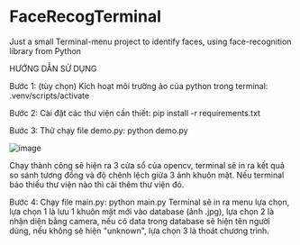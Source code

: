 # FaceRecogTerminal
Just a small Terminal-menu project to identify faces, using face-recognition library from Python

HƯỚNG DẪN SỬ DỤNG

Bước 1: (tùy chọn) Kích hoạt môi trường ảo của python trong terminal:
.venv/scripts/activate
  
Bước 2: Cài đặt các thư viện cần thiết:
pip install -r requirements.txt
  
Bước 3: Thử chạy file demo.py:
python demo.py
  
![image](https://user-images.githubusercontent.com/55906223/140608888-90d73710-2f37-4ae7-be5e-00a3c7a661ae.png)


Chạy thành công sẽ hiện ra 3 cửa sổ của opencv, terminal sẽ in ra kết quả so sánh tương đồng và độ chênh lệch giữa 3 ảnh khuôn mặt. Nếu terminal báo thiếu thư viện nào thì cài thêm thư viện đó.

Bước 4: Chạy file main.py:
python main.py
Terminal sẽ in ra menu lựa chọn, lựa chọn 1 là lưu 1 khuôn mặt mới vào database (ảnh .jpg), lựa chọn 2 là nhận diện bằng camera, nếu có data trong database sẽ hiện tên người dùng, nếu không sẽ hiện "unknown", lựa chọn 3 là thoát chương trình.

